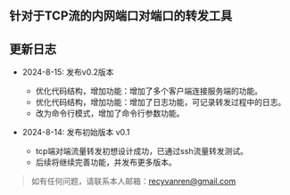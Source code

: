## 针对于TCP流的内网端口对端口的转发工具

## 更新日志
- 2024-8-15: 发布v0.2版本
  - 优化代码结构，增加功能：增加了多个客户端连接服务端的功能。
  - 优化代码结构，增加功能：增加了日志功能，可记录转发过程中的日志。
  - 改为命令行模式，增加了命令行参数功能。

- 2024-8-14: 发布初始版本 v0.1    
  - tcp端对端流量转发初想设计成功，已通过ssh流量转发测试。
  - 后续将继续完善功能，并发布更多版本。


> 如有任何问题，请联系本人邮箱：recyvanren@gmail.com 
